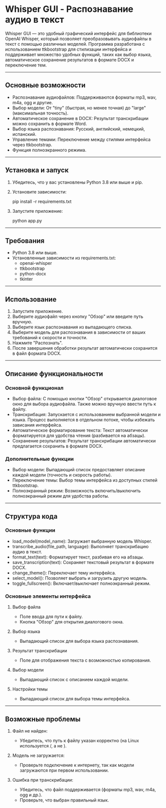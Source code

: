 # Whisper GUI - Распознавание аудио в текст

Whisper GUI — это удобный графический интерфейс для библиотеки OpenAI Whisper, который позволяет преобразовывать аудиофайлы в текст с помощью различных моделей. Программа разработана с использованием ttkbootstrap для стилизации интерфейса и поддерживает множество удобных функций, таких как выбор языка, автоматическое сохранение результатов в формате DOCX и переключение тем.

---

## Основные возможности

- Распознавание аудиофайлов: Поддерживаются форматы mp3, wav, m4a, ogg и другие.
- Выбор модели: От "tiny" (быстрая, но менее точная) до "large" (максимальная точность).
- Автоматическое сохранение в DOCX: Результат транскрибации можно сохранить в формате Word.
- Выбор языка распознавания: Русский, английский, немецкий, испанский.
- Управление темами: Переключение между стилями интерфейса через ttkbootstrap.
- Функция полноэкранного режима.

---

## Установка и запуск

1. Убедитесь, что у вас установлены Python 3.8 или выше и pip.
2. Установите зависимости:

      pip install -r requirements.txt
   

3. Запустите приложение:

      python app.py
   

---

## Требования

- Python 3.8 или выше.
- Установленные зависимости из requirements.txt:
  - openai-whisper
  - ttkbootstrap
  - python-docx
  - tkinter

---

## Использование

1. Запустите приложение.
2. Выберите аудиофайл через кнопку "Обзор" или введите путь вручную.
3. Выберите язык распознавания из выпадающего списка.
4. Выберите модель для распознавания в зависимости от ваших требований к скорости и точности.
5. Нажмите "Распознать".
6. После завершения обработки результат автоматически сохранится в файл формата DOCX.

---

## Описание функциональности

### Основной функционал

- Выбор файла: С помощью кнопки "Обзор" открывается диалоговое окно для выбора аудиофайла. Также можно вручную ввести путь к файлу.
- Транскрибация: Запускается с использованием выбранной модели и языка. Процесс выполняется в отдельном потоке, чтобы избежать зависания интерфейса.
- Автоматическое форматирование текста: Текст автоматически форматируется для удобства чтения (разбивается на абзацы).
- Сохранение результатов: Результат транскрибации автоматически предлагается сохранить в формате DOCX.

### Дополнительные функции

- Выбор модели: Выпадающий список предоставляет описание каждой модели (точность и скорость работы).
- Переключение темы: Выбор темы интерфейса из доступных стилей ttkbootstrap.
- Полноэкранный режим: Возможность включить/выключить полноэкранный режим для удобства работы.

---

## Структура кода

### Основные функции

- load_model(model_name): Загружает выбранную модель Whisper.
- transcribe_audio(file_path, language): Выполняет транскрибацию аудио в текст.
- format_text(text): Форматирует текст, разбивая его на абзацы.
- save_transcription(text): Сохраняет текстовый результат в формате DOCX.
- change_theme(): Переключает тему интерфейса.
- select_model(): Позволяет выбрать и загрузить другую модель.
- toggle_fullscreen(): Включает/выключает полноэкранный режим.

### Основные элементы интерфейса

1. Выбор файла
   - Поле ввода для пути к файлу.
   - Кнопка "Обзор" для открытия диалогового окна.

2. Выбор языка
   - Выпадающий список для выбора языка распознавания.

3. Результат транскрибации
   - Поле для отображения текста с возможностью копирования.

4. Выбор модели
   - Выпадающий список с описанием каждой модели.

5. Настройки темы
   - Выпадающий список для выбора темы интерфейса.

---

## Возможные проблемы

1. Файл не найден:
   - Убедитесь, что путь к файлу указан корректно (на Linux используется /, а не \).

2. Модель не загружается:
   - Проверьте подключение к интернету, так как модели загружаются при первом использовании.

3. Ошибка при транскрибации:
   - Убедитесь, что файл поддерживается (форматы mp3, wav, m4a, ogg и др.).
   - Проверьте, что выбран правильный язык.